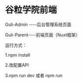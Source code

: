 # 谷粒学院前端


Guli-Admin ----后台管理系统页面

Guli-Parent----前端页面（Nuxt框架）


运行方式：

1.npm install 

2.改配置API

3.npm run dev 或者 npm run 
